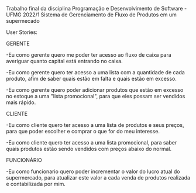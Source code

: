 Trabalho final da disciplina Programação e Desenvolvimento de Software - UFMG 2022/1
Sistema de Gerenciamento de Fluxo de Produtos em um supermecado

User Stories:

GERENTE

-Eu como gerente quero me poder ter acesso ao fluxo de caixa para averiguar quanto capital está entrando no caixa.

-Eu como gerente quero ter acesso a uma lista com a quantidade de cada produto, afim de saber quais estão em falta e quais estão em excesso.

-Eu como gerente quero poder adicionar produtos que estão em excesso no estoque a uma "lista promocional", para que eles possam ser vendidos mais rápido.

CLIENTE

-Eu como cliente quero ter acesso a uma lista de produtos e seus preços, para que poder escolher e comprar o que for do meu interesse.

-Eu como cliente quero ter acesso a uma lista promocional, para saber quais produtos estão sendo vendidos com preços abaixo do normal.

FUNCIONÁRIO

-Eu como funcionario quero poder incrementar o valor do lucro atual do supermercado, para atualizar este valor a cada venda de produtos realizada e contabilizada por mim. 
